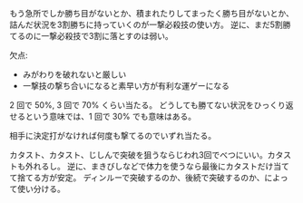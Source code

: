 もう急所でしか勝ち目がないとか、積まれたりしてまったく勝ち目がないとか、詰んだ状況を3割勝ちに持っていくのが一撃必殺技の使い方。
逆に、まだ5割勝てるのに一撃必殺技で3割に落とすのは弱い。

欠点:

- みがわりを破れないと厳しい
- 一撃技の撃ち合いになると素早い方が有利な運ゲーになる

2 回で 50%, 3 回で 70% くらい当たる。
どうしても勝てない状況をひっくり返せるという意味では、1 回で 30% でも意味はある。

相手に決定打がなければ何度も撃てるのでいずれ当たる。

カタスト、カタスト、じしんで突破を狙うならじわれ3回でべつにいい。カタストも外れるし。
逆に、まきびしなどで体力を使うなら最後にカタストだけ当てて捨てる方が安定。
ディンルーで突破するのか、後続で突破するのか、によって使い分ける。
